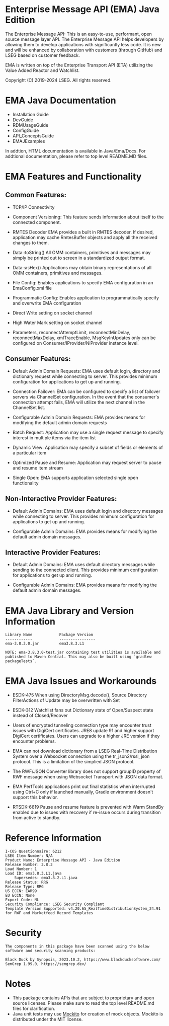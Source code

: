 # Enterprise Message API (EMA) Java Edition

The Enterprise Message API: This is an easy-to-use, performant, open source message layer API. The Enterprise Message API helps developers by allowing them to develop applications with significantly less code. It is new and will be enhanced by collaboration with customers (through GitHub) and LSEG based on customer feedback.

EMA is written on top of the Enterprise Transport API (ETA) utilizing the Value Added Reactor and Watchlist.  

Copyright (C) 2019-2024 LSEG. All rights reserved.
  
# EMA Java Documentation

- Installation Guide
- DevGuide
- RDMUsageGuide
- ConfigGuide
- API_ConceptsGuide
- EMAJExamples

In addtion, HTML documentation is available in Java/Ema/Docs. For addtional documentation, please refer to top level README.MD files.

# EMA Features and Functionality

## Common Features:

- TCP/IP Connectivity

- Component Versioning: This feature sends information about itself to the connected component.

- RMTES Decoder	EMA provides a built in RMTES decoder. If desired, application may cache RmtesBuffer objects and apply all the received changes to them.

- Data::toString() All OMM containers, primitives and messages may simply be printed out to screen in a standardized output format. 

- Data::asHex()	Applications may obtain binary representations of all OMM containers, primitives and messages.

- File Config:	Enables applications to specify EMA configuration in an EmaConfig.xml file

- Programmatic Config: Enables application to programmatically specify and overwrite EMA configuration

- Direct Write setting on socket channel

- High Water Mark setting on socket channel
		
- Parameters, reconnectAttemptLimit, reconnectMinDelay, reconnectMaxDelay, xmlTraceEnable, MsgKeyInUpdates only can be configured on Consumer/IProvider/NiProvider instance level.
	
## Consumer Features:
- Default Admin Domain Requests: EMA uses default login, directory and dictionary request while connecting to server. This provides minimum configuration for applications to get up and running.   

- Connection Failover: EMA can be configured to specify a list of failover servers via ChannelSet configuration.  In the event that the consumer's connection attempt fails, EMA will utilize the next channel in the ChannelSet list.

- Configurable Admin Domain Requests: EMA provides means for modifying the default admin domain requests

- Batch Request: Application may use a single request message to specify interest in multiple items via the item list

- Dynamic View:	Application may specify a subset of fields or elements of a particular item

- Optimized Pause and Resume: Application may request server to pause and resume item stream

- Single Open: EMA supports application selected single open functionality

## Non-Interactive Provider Features:

- Default Admin Domains: EMA uses default login and directory messages while connecting to server. This provides minimum configuration for applications to get up and running.

- Configurable Admin Domains: EMA provides means for modifying the default admin domain messages. 		

## Interactive Provider Features:

- Default Admin Domains: EMA uses default directory messages while sending to the connected client. This provides minimum configuration for applications to get up and running.
 
- Configurable Admin Domains: EMA provides means for modifying the default admin domain messages. 

# EMA Java Library and Version Information

    Library Name            Package Version
    ------------            ----------------
    ema-3.8.3.0.jar         ema3.8.3.L1

    NOTE: ema-3.8.3.0-test.jar containing test utilities is available and published to Maven Central. This may also be built using `gradlew packageTests`.

# EMA Java Issues and Workarounds
 
- ESDK-475 When using DirectoryMsg.decode(), Source Directory FilterActions of Update may be overwritten with Set

- ESDK-312 Watchlist fans out Dictionary state of Open/Suspect state instead of Closed/Recover

- Users of encrypted tunneling connection type may encounter trust issues with DigiCert certificates. JRE8 update 91 and higher support DigiCert certificates. Users can upgrade to a higher JRE version if they encounter problems.

- EMA can not download dictionary from a LSEG Real-Time Distribution System over a Websocket connection using the tr_json2/rssl_json protocol. This is a limitation of the simplied JSON protocol.

- The RWF/JSON Converter library does not support groupID property of RWF message when using Websocket Transport with JSON data format.

- EMA PerfTools applications print out final statistics when interrupted using Ctrl+C only if launched manually, Gradle environment doesn't support this behavior.  

- RTSDK-6619 Pause and resume feature is prevented with Warm StandBy enabled due to issues with recovery if re-issue occurs during transition from active to standby.

# Reference Information

    I-COS Questionnaire: 6212
    LSEG Item Number: N/A
    Product Name: Enterprise Message API - Java Edition
    Release Number: 3.8.3
    Load Number: 1
    Load ID: ema3.8.3.L1.java
        Supersedes: ema3.8.2.L1.java
    Release Status: RRG
    Release Type: RRG
    US ECCN: EAR99
    EU ECCN: None
    Export Code: NL
    Security Compliance: LSEG Security Compliant
    Template Version Supported: v4.20.65_RealTimeDistributionSystem_24.91 for RWF and Marketfeed Record Templates

# Security

    The components in this package have been scanned using the below software and security scanning products:

    Black Duck by Synopsis, 2023.10.2, https://www.blackducksoftware.com/
    SemGrep 1.99.0, https://semgrep.dev/

# Notes
- This package contains APIs that are subject to proprietary and open source licenses. Please make sure to read the top level README.md files for clarification.
- Java unit tests may use [Mockito](http://site.mockito.org/) for creation of mock objects. Mockito is distributed under the MIT license.
